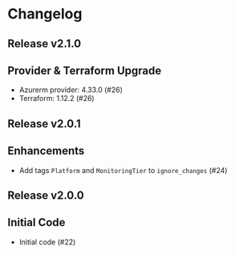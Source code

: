 # Changelog

## Release v2.1.0

## Provider & Terraform Upgrade
- Azurerm provider: 4.33.0 (#26)
- Terraform: 1.12.2 (#26)
   
## Release v2.0.1

## Enhancements

- Add tags `Platform` and `MonitoringTier` to `ignore_changes` (#24)


   
## Release v2.0.0

## Initial Code

- Initial code (#22)


   